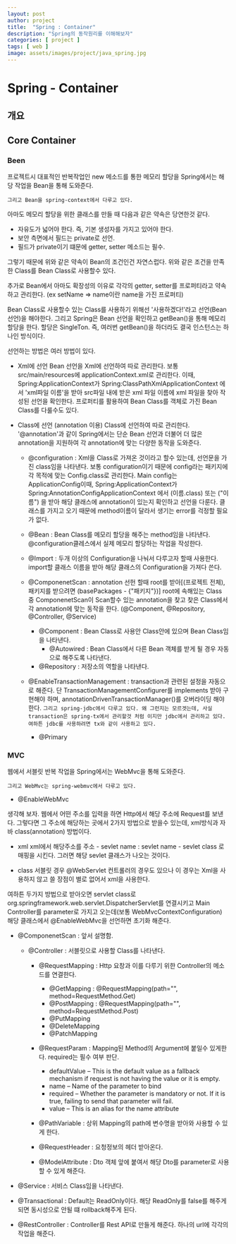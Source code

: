 ```yaml
---
layout: post
author: project
title:  "Spring : Container"
description: "Spring의 동작원리를 이해해보자"
categories: [ project ]
tags: [ web ]
image: assets/images/project/java_spring.jpg
---
```


# Spring - Container

## 개요

## Core Container

### Been
 프로젝트시 대표적인 반복작업인 new 메소드를 통한 메모리 할당을 Spring에서는 해당 작업을 Bean을 통해 도와준다.

 `그리고 Bean을 spring-context에서 다루고 있다.`

 아마도 메모리 할당을 위한 클래스를 만들 때 다음과 같은 약속은 당연한것 같다.
 - 자유도가 넓어야 한다. 즉, 기본 생성자를 가지고 있어야 한다.
 - 보안 측면에서 필드는 private로 선언.
 - 필드가 private이기 떄문에 getter, setter 메소드는 필수.

 그렇기 때문에 위와 같은 약속이 Bean의 조건인건 자연스럽다. 위와 같은 조건을 만족한 Class를 Bean Class로 사용할수 있다. 
 
 추가로 Bean에서 아마도 확장성의 이유로 각각의 getter, setter를 프로퍼티라고 약속하고 관리한다. (ex setName => name이란 name을 가진 프로퍼티)

 Bean Class로 사용할수 있는 Class를 사용하기 위해선 '사용하겠다!'라고 선언(Bean 선언)을 해야한다. 
 그리고 Spring은 Bean 선언을 확인하고 getBean()을 통해 메모리 할당을 한다. 
 할당은 SingleTon. 즉, 여러번 getBean()을 하더라도 결국 인스턴스는 하나인 방식이다.
 
 선언하는 방법은 여러 방법이 있다.

 - Xml에 선언
 Bean 선언을 Xml에 선언하여 따로 관리한다. 보통 src/main/resources에 applicationContext.xml로 관리한다. 이때, Spring:ApplicationContext가 Spring:ClassPathXmlApplicationContext 에서 'xml파일 이름'을 받아 src파일 내에 받은 xml 파일 이름에 xml 파일을 찾아 작성된 선언을 확인한다.
 프로퍼티를 활용하여 Bean Class를 객체로 가진 Bean Class를 다룰수도 있다.

 - Class에 선언 (annotation 이용)
 Class에 선언하여 따로 관리한다. '@annotation'과 같이 Spring에서는 단순 Bean 선언과 더불어 더 많은 annotation을 지원하여 각 annotation에 맞는 다양한 동작을 도와준다. 
 
   - @configuration : Xml을 Class로 가져온 것이라고 할수 있는데, 선언문을 가진 class임을 나타낸다. 보통 configuration이기 때문에 config라는 패키지에 각 목적에 맞는 Config.class로 관리한다. Main config는 ApplicationConfig이때, Spring:ApplicationContext가 Spring:AnnotationConfigApplicationContext 에서 (이름.class) 또는 ("이름") 을 받아 해당 클래스에 annotation이 있는지 확인하고 선언을 다룬다. 클래스를 가지고 오기 때문에 method이름이 달라서 생기는 error를 걱정할 필요가 없다.

   - @Bean : Bean Class를 메모리 할당을 해주는 method임을 나타낸다. @configuration클레스에서 실제 메모리 할당하는 작업을 작성한다.

   - @Import : 두개 이상의 Configuration을 나눠서 다루고자 할때 사용한다. import할 클래스 이름을 받아 해당 클래스의 Configuration을 가져다 쓴다.

   - @ComponenetScan : annotation 선헌 할때 root를 받아[(프로젝트 전체), 패키지를 받으려면 (basePackages - {"패키지"})] root에 속해있는 Class 중 ComponenetScan이 Scan할수 있는 annotation을 찾고 찾은 Class에서 각 annotation에 맞는 동작을 한다. (@Component, @Repository, @Controller, @Service)
     - @Component : Bean Class로 사용안 Class안에 있으며 Bean Class임을 나타낸다.
       - @Autowired : Bean Class에서 다른 Bean 객체를 받게 될 경우 자동으로 해주도록 나타낸다.
     - @Repository : 저장소의 역할을 나타낸다.

   - @EnableTransactionManagement : transaction과 관련된 설정을 자동으로 해준다. 단 TransactionManagementConfigurer를 implements 받아 구현해야 하며, annotationDrivenTransactionManager()를 오버라이딩 해야 한다.
    `그리고 spring-jdbc에서 다루고 있다. 왜 그런지는 모르겟는데, 사실 transaction은 spring-tx에서 관리할것 처럼 이지만 jdbc에서 관리하고 있다. 여하튼 jdbc를 사용하려면 tx와 같이 사용하고 있다.`
     - @Primary


### MVC
 웹에서 서블릿 반복 작업을 Spring에서는 WebMvc을 통해 도와준다.

 `그리고 WebMvc는 spring-webmvc에서 다루고 있다.`

 - @EnableWebMvc

 생각해 보자. 
 웹에서 어떤 주소를 입력을 하면 Http에서 해당 주소에 Request를 보낸다. 그렇다면 그 주소에 해당하는 곳에서 2가지 방법으로 받을수 있는데, xml방식과 자바 class(annotation) 방법이다.

   - xml
   xml에서 해당주소를
    주소 - sevlet name : sevlet name - sevlet class 로 매핑을 시킨다.
    그러면 해당 sevlet 클래스가 나오는 것이다.
  
   - class
   서블릿 경우 @WebServlet
   컨트롤러의 경우도 있으나 이 경우는 Xml을 사용하지 않고 쓸 장점이 별로 없어서 xml을 사용한다.

 여하튼 두가지 방법으로 받아오면 servlet class로 org.springframework.web.servlet.DispatcherServlet를 연결시키고 Main Controller를 parameter로 가지고 오는데(보통 WebMvcContextConfiguration) 해당 클래스에서  @EnableWebMvc을 선언하면 초기화 해준다.

 - @ComponenetScan : 앞서 설명함.
     - @Controller : 서블릿으로 사용할 Class를 나타낸다.
         - @RequestMapping : Http 요창과 이를 다루기 위한 Controller의 메소드를 연결한다. 
           - @GetMapping : @RequestMapping(path="", method=RequestMethod.Get)
           - @PostMapping : @RequestMapping(path="", method=RequestMethod.Post)
           - @PutMapping
           - @DeleteMapping
           - @PatchMapping
         
         - @RequestParam : Mapping된 Method의 Argument에 붙일수 있게한다. required는 필수 여부 판단.
            - defaultValue – This is the default value as a fallback mechanism if request is not having the value or it is empty.
            - name – Name of the parameter to bind
            - required – Whether the parameter is mandatory or not. If it is true, failing to send that parameter will fail. 
            - value – This is an alias for the name attribute

         - @PathVariable : 상위 Mapping의 path에 변수명을 받아와 사용할 수 있게 한다.
         - @RequestHeader : 요청정보의 헤더 받아온다.
         - @ModelAttribute : Dto 객체 앞에 붙여서 해당 Dto를 parameter로 사용할 수 있게 해준다.
      

 - @Service : 서비스 Class임을 나타낸다.
 - @Transactional : Default는 ReadOnly이다. 해당 ReadOnly를 false를 해주게 되면 동시성으로 안될 떄 rollback해주게 된다.

 - @RestController : Controller를 Rest API로 만들게 해준다. 하나의 url에 각각의 작업을 해준다.
 

 


 


 


  


 
